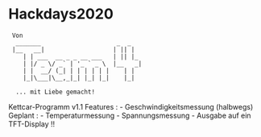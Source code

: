 # Hackdays2020
``` 
 Von
  _______                     _  _   
 |__   __|                   | || |  
    | | ___  __ _ _ __ ___   | || |_ 
    | |/ _ \/ _` | '_ ` _ \  |__   _|
    | |  __/ (_| | | | | | |    | |  
    |_|\___|\__,_|_| |_| |_|    |_|  
                                  
  ... mit Liebe gemacht!                                   
```
  Kettcar-Programm v1.1
  Features : 
     - Geschwindigkeitsmessung (halbwegs)
  Geplant : 
     - Temperaturmessung
     - Spannungsmessung
     - Ausgabe auf ein TFT-Display !!
